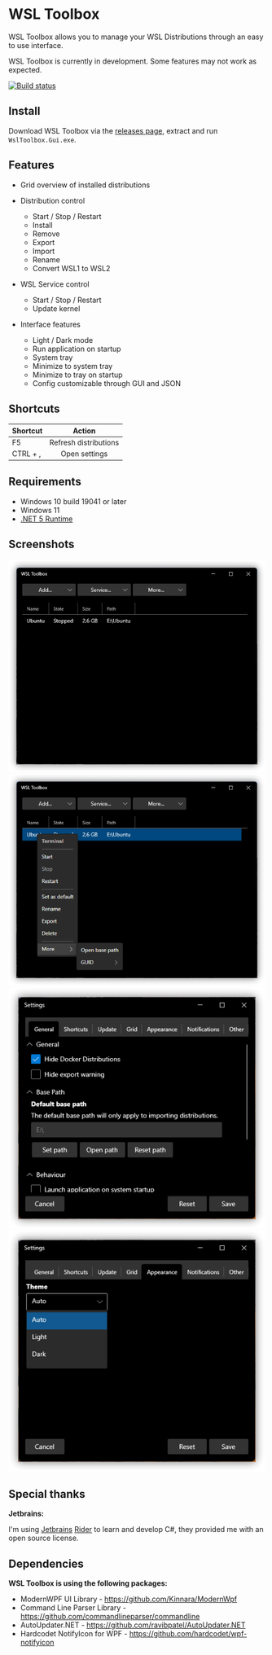 # WSL Toolbox

WSL Toolbox allows you to manage your WSL Distributions through an easy to use interface.

WSL Toolbox is currently in development. Some features may not work as expected.

[![Build status](https://ci.appveyor.com/api/projects/status/hks2bqstbxs3asnt?svg=true)](https://ci.appveyor.com/project/FalconNL93/wsltoolbox)

## Install
Download WSL Toolbox via the [releases page](https://github.com/FalconNL93/WslToolbox/releases), extract and run `WslToolbox.Gui.exe`.

## Features

- Grid overview of installed distributions
- Distribution control
    - Start / Stop / Restart
    - Install
    - Remove
    - Export
    - Import
    - Rename
    - Convert WSL1 to WSL2

- WSL Service control
    - Start / Stop / Restart
    - Update kernel

- Interface features
    - Light / Dark mode
    - Run application on startup
    - System tray
    - Minimize to system tray
    - Minimize to tray on startup
    - Config customizable through GUI and JSON

## Shortcuts

| Shortcut  |  Action
|:----------|:--------:
| F5        | Refresh distributions
| CTRL + ,  | Open settings

## Requirements

- Windows 10 build 19041 or later
- Windows 11
- [.NET 5 Runtime](https://dotnet.microsoft.com/download/dotnet/5.0/runtime)

## Screenshots

![Main Window](./docs/images/screenshots/tb1.png?raw=true "Main Window")
![Main Window](./docs/images/screenshots/tb3.png?raw=true "Main Window")
![Main Window](./docs/images/screenshots/tb2.png?raw=true "Settings Window")
![Main Window](./docs/images/screenshots/tb4.png?raw=true "Settings Window")

## Special thanks

**Jetbrains:**

I'm using [Jetbrains](https://www.jetbrains.com/) [Rider](https://www.jetbrains.com/rider/) to learn and develop C#,
they provided me with an open source license.

## Dependencies

**WSL Toolbox is using the following packages:**

- ModernWPF UI Library - https://github.com/Kinnara/ModernWpf
- Command Line Parser Library - https://github.com/commandlineparser/commandline
- AutoUpdater.NET - https://github.com/ravibpatel/AutoUpdater.NET
- Hardcodet NotifyIcon for WPF - https://github.com/hardcodet/wpf-notifyicon
